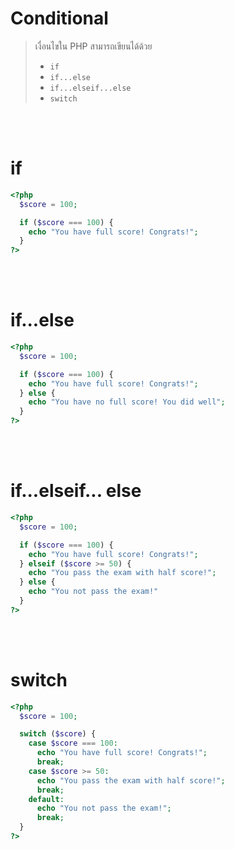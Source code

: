 # Conditional

> เงื่อนไขใน PHP สามารถเขียนได้ด้วย
>
> - `if`
> - `if...else`
> - `if...elseif...else`
> - `switch`

<br><br>

# if

```php
<?php
  $score = 100;

  if ($score === 100) {
    echo "You have full score! Congrats!";
  }
?>
```

<br><br>

# if...else

```php
<?php
  $score = 100;

  if ($score === 100) {
    echo "You have full score! Congrats!";
  } else {
    echo "You have no full score! You did well";
  }
?>
```

<br><br>

# if...elseif... else

```php
<?php
  $score = 100;

  if ($score === 100) {
    echo "You have full score! Congrats!";
  } elseif ($score >= 50) {
    echo "You pass the exam with half score!";
  } else {
    echo "You not pass the exam!"
  }
?>
```

<br><br>

# switch

```php
<?php
  $score = 100;

  switch ($score) {
    case $score === 100:
      echo "You have full score! Congrats!";
      break;
    case $score >= 50:
      echo "You pass the exam with half score!";
      break;
    default:
      echo "You not pass the exam!";
      break;
  }
?>
```
